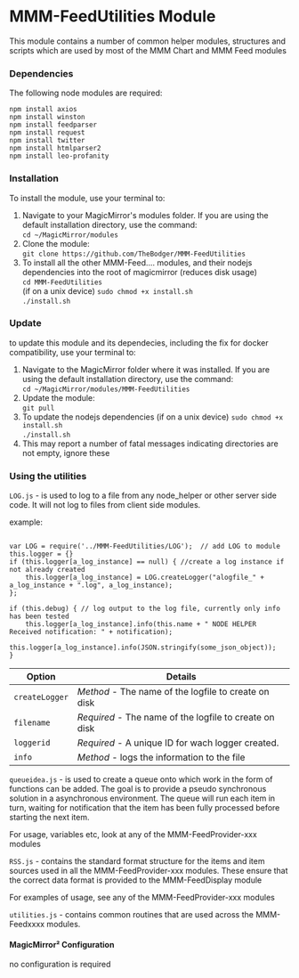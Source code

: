 # MMM-FeedUtilities Module

This module contains a number of common helper modules, structures and scripts which are used by most of the MMM Chart and MMM Feed modules 

### Dependencies
The following node modules are required:

```
npm install axios
npm install winston
npm install feedparser
npm install request
npm install twitter
npm install htmlparser2
npm install leo-profanity
```

### Installation
To install the module, use your terminal to:
1. Navigate to your MagicMirror's modules folder. If you are using the default installation directory, use the command:<br />`cd ~/MagicMirror/modules`
2. Clone the module:<br />`git clone https://github.com/TheBodger/MMM-FeedUtilities`
3. To install all the other MMM-Feed.... modules, and their nodejs dependencies into the root of magicmirror (reduces disk usage) <BR />`cd MMM-FeedUtilities`<BR />(if on a unix device) `sudo chmod +x install.sh`<BR />`./install.sh`

### Update

to update this module and its dependecies, including the fix for docker compatibility, use your terminal to:
1. Navigate to the MagicMirror folder where it was installed. If you are using the default installation directory, use the command:<br />`cd ~/MagicMirror/modules/MMM-FeedUtilities`
2. Update the module:<br />`git pull`
3. To update the nodejs dependencies (if on a unix device) `sudo chmod +x install.sh`<BR />`./install.sh`
4. This may report a number of fatal messages indicating directories are not empty, ignore these

### Using the utilities

`LOG.js` - is used to log to a file from any node_helper or other server side code. It will not log to files from client side modules. 

example:

```

var LOG = require('../MMM-FeedUtilities/LOG');  // add LOG to module
this.logger = {}
if (this.logger[a_log_instance] == null) { //create a log instance if not already created
	this.logger[a_log_instance] = LOG.createLogger("alogfile_" + a_log_instance + ".log", a_log_instance);
};

if (this.debug) { // log output to the log file, currently only info has been tested
	this.logger[a_log_instance].info(this.name + " NODE HELPER Received notification: " + notification);
	this.logger[a_log_instance].info(JSON.stringify(some_json_object));
}
```

| Option                  | Details
|------------------------ |--------------
| `createLogger`          | *Method* - The name of the logfile to create on disk
| `filename`              | *Required* - The name of the logfile to create on disk
| `loggerid`              | *Required* - A unique ID for wach logger created.
| `info`				  | *Method* - logs the information to the file


`queueidea.js` - is used to create a queue onto which work in the form of functions can be added. The goal is to provide a pseudo synchronous solution in a asynchronous environment. The queue will run each item in turn, waiting for notification that the item has been fully processed before starting the next item. 

For usage, variables etc, look at any of the MMM-FeedProvider-xxx modules

`RSS.js` - contains the standard format structure for the items and item sources used in all the MMM-FeedProvider-xxx modules. These ensure that the correct data format is provided to the MMM-FeedDisplay module

For examples of usage, see any of the MMM-FeedProvider-xxx modules

`utilities.js` - contains common routines that are used across the MMM-Feedxxxx modules.

#### MagicMirror² Configuration

no configuration is required
